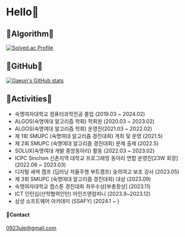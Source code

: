 # Hello👋


## 🌱Algorithm🌱
[![Solved.ac Profile](http://mazassumnida.wtf/api/v2/generate_badge?boj=l2x3ge)](https://solved.ac/l2x3ge)


## 🌱GitHub🌱
[![Gaeun's GitHub stats](https://github-readme-stats.vercel.app/api?username=0923ule&show_icons=true&theme=tokyonight)](https://github.com/anuraghazra/github-readme-stats)


## 🌱Activities🌱
- 숙명여자대학교 컴퓨터과학전공 졸업 (2019.03 ~ 2024.02)
- ALGOS(숙명여대 알고리즘 학회) 학회원 (2020.03 ~ 2023.02)
- ALGOS(숙명여대 알고리즘 학회) 운영진(2021.03 ~ 2022.02)
- 제 1회 SMUPC (숙명여대 알고리즘 경진대회) 개최 및 운영 (2021.5)
- 제 2회 SMUPC (숙명여대 알고리즘 경진대회) 문제 출제 (2022.5)
- SOLUX(숙명여대 개발 중앙동아리) 활동 (2022.03 ~ 2023.02)
- ICPC Sinchon 신촌지역 대학교 프로그래밍 동아리 연합 운영진[23W 회장] (2022.06 ~ 2023.03)
- 디지털 새싹 캠프 (딥러닝 자율주행 부트캠프) 숭의여고 보조 강사 (2023.05)
- 제 3회 SMUPC (숙명여대 알고리즘 경진대회) 대상 (2023.09)
- 숙명여자대학교 캡스톤 경진대회 최우수상[부총장상] (2023.11)
- ICT 인턴십(산학협력인턴) 마인즈앤컴퍼니 (2023.9~2023.12)
- 삼성 소프트웨어 아카데미 (SSAFY) (2024.1 ~ )


#### 📌Contact
0923ule@gmail.com
<!--
**0923ule/0923ule** is a ✨ _special_ ✨ repository because its `README.md` (this file) appears on your GitHub profile.

Here are some ideas to get you started:

- 🔭 I’m currently working on ...
- 🌱 I’m currently learning ...
- 👯 I’m looking to collaborate on ...
- 🤔 I’m looking for help with ...
- 💬 Ask me about ...
- 📫 How to reach me: ...
- 😄 Pronouns: ...
- ⚡ Fun fact: ...
-->
